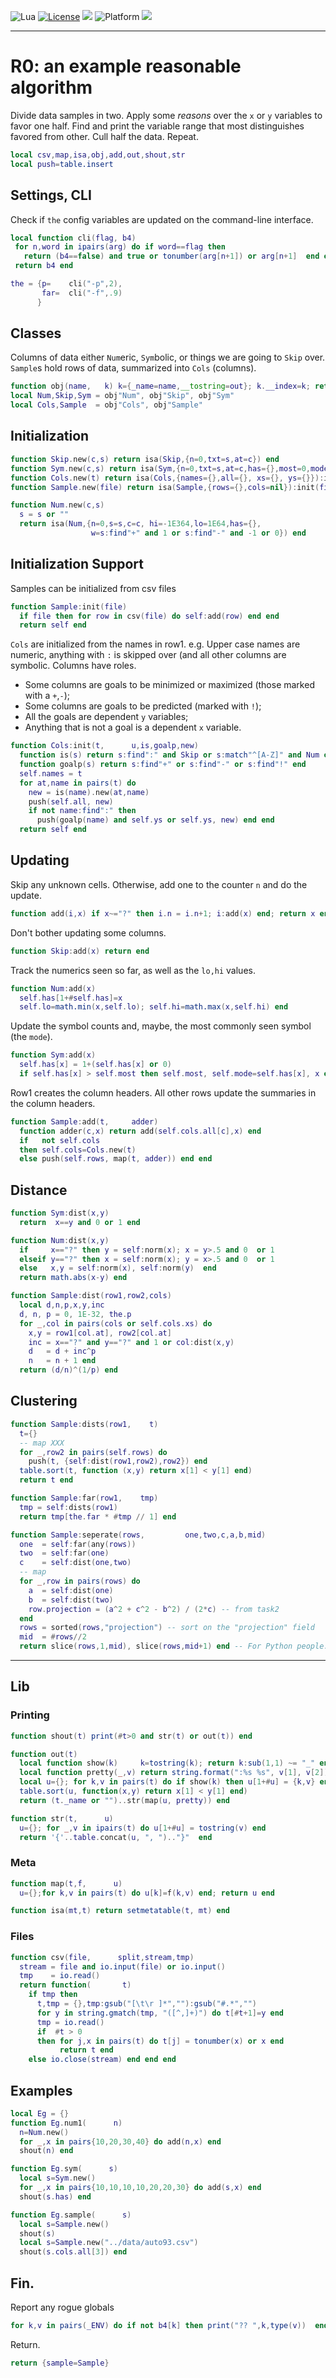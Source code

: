 
<img alt="Lua" src="https://img.shields.io/badge/lua-v5.4-blue">&nbsp;<a 
href="https://github.com/timm/keys/blob/master/LICENSE.md"><img
alt="License" src="https://img.shields.io/badge/license-unlicense-red"></a> <img
src="https://img.shields.io/badge/purpose-ai%20,%20se-blueviolet"> <img
alt="Platform" src="https://img.shields.io/badge/platform-osx%20,%20linux-lightgrey"> <a
href="https://github.com/timm/keys/actions"><img
src="https://github.com/rezons/rezons.github.io/actions/workflows/tests.yml/badge.svg"></a>

<hr>

# R0: an example reasonable algorithm
Divide data samples in two. Apply some _reasons_ over the `x` or `y` variables
to favor one half. Find and print the variable range that most distinguishes favored from
other. Cull half the data. Repeat.

```lua
local csv,map,isa,obj,add,out,shout,str
local push=table.insert
```
## Settings, CLI
Check if `the` config variables are updated on the command-line interface.

```lua
local function cli(flag, b4)
 for n,word in ipairs(arg) do if word==flag then
   return (b4==false) and true or tonumber(arg[n+1]) or arg[n+1]  end end 
 return b4 end

the = {p=    cli("-p",2),
       far=  cli("-f",.9)
      }
```
## Classes
Columns of data either `Num`eric, `Sym`bolic, or things we are going to `Skip` over.
`Sample`s hold rows of data, summarized into `Cols` (columns).

```lua
function obj(name,   k) k={_name=name,__tostring=out}; k.__index=k; return k end
local Num,Skip,Sym = obj"Num", obj"Skip", obj"Sym"
local Cols,Sample  = obj"Cols", obj"Sample"
```
## Initialization

```lua
function Skip.new(c,s) return isa(Skip,{n=0,txt=s,at=c}) end
function Sym.new(c,s) return isa(Sym,{n=0,txt=s,at=c,has={},most=0,mode="?"}) end
function Cols.new(t) return isa(Cols,{names={},all={}, xs={}, ys={}}):init(t) end
function Sample.new(file) return isa(Sample,{rows={},cols=nil}):init(file) end

function Num.new(c,s) 
  s = s or ""
  return isa(Num,{n=0,s=s,c=c, hi=-1E364,lo=1E64,has={},
                  w=s:find"+" and 1 or s:find"-" and -1 or 0}) end
```
## Initialization Support
Samples can be initialized from csv files

```lua
function Sample:init(file) 
  if file then for row in csv(file) do self:add(row) end end
  return self end
```
`Cols` are initialized from the names in row1. e.g. Upper case
names are numeric, anything with `:` is skipped over (and all other columns
are symbolic. Columns have roles. 
- Some columns are goals to be minimized or maximized (those marked with a `+`,`-`);
- Some columns are goals to be predicted (marked with `!`);
- All the goals are dependent `y` variables;
- Anything that is not a goal is a dependent `x` variable.

```lua
function Cols:init(t,      u,is,goalp,new) 
  function is(s) return s:find":" and Skip or s:match"^[A-Z]" and Num or Sym end
  function goalp(s) return s:find"+" or s:find"-" or s:find"!" end
  self.names = t
  for at,name in pairs(t) do
    new = is(name).new(at,name) 
    push(self.all, new)
    if not name:find":" then
      push(goalp(name) and self.ys or self.ys, new) end end 
  return self end
```
## Updating
Skip any unknown cells. Otherwise, add one to the counter `n` and do the update.

```lua
function add(i,x) if x~="?" then i.n = i.n+1; i:add(x) end; return x end
```
Don't bother updating some columns.

```lua
function Skip:add(x) return end
```
Track the numerics seen so far, as well as the `lo,hi` values.

```lua
function Num:add(x)
  self.has[1+#self.has]=x
  self.lo=math.min(x,self.lo); self.hi=math.max(x,self.hi) end
```
Update the symbol counts and, maybe, the most commonly seen symbol (the `mode`).

```lua
function Sym:add(x)
  self.has[x] = 1+(self.has[x] or 0) 
  if self.has[x] > self.most then self.most, self.mode=self.has[x], x end end
```
Row1 creates the column headers. All other rows update the summaries in the column headers.

```lua
function Sample:add(t,     adder)
  function adder(c,x) return add(self.cols.all[c],x) end
  if   not self.cols 
  then self.cols=Cols.new(t) 
  else push(self.rows, map(t, adder)) end end
```
## Distance

```lua
function Sym:dist(x,y) 
  return  x==y and 0 or 1 end

function Num:dist(x,y)
  if     x=="?" then y = self:norm(x); x = y>.5 and 0  or 1
  elseif y=="?" then x = self:norm(x); y = x>.5 and 0  or 1
  else   x,y = self:norm(x), self:norm(y)  end
  return math.abs(x-y) end

function Sample:dist(row1,row2,cols)
  local d,n,p,x,y,inc
  d, n, p = 0, 1E-32, the.p
  for _,col in pairs(cols or self.cols.xs) do
    x,y = row1[col.at], row2[col.at]
    inc = x=="?" and y=="?" and 1 or col:dist(x,y)
    d   = d + inc^p 
    n   = n + 1 end
  return (d/n)^(1/p) end
```
## Clustering

```lua
function Sample:dists(row1,    t)
  t={}
  -- map XXX
  for _,row2 in pairs(self.rows) do 
    push(t, {self:dist(row1,row2),row2}) end
  table.sort(t, function (x,y) return x[1] < y[1] end)
  return t end

function Sample:far(row1,    tmp)
  tmp = self:dists(row1)
  return tmp[the.far * #tmp // 1] end

function Sample:seperate(rows,         one,two,c,a,b,mid)
  one  = self:far(any(rows))
  two  = self:far(one)
  c    = self:dist(one,two)
  -- map
  for _,row in pairs(rows) do
    a  = self:dist(one)
    b  = self:dist(two)
    row.projection = (a^2 + c^2 - b^2) / (2*c) -- from task2
  end
  rows = sorted(rows,"projection") -- sort on the "projection" field
  mid  = #rows//2
  return slice(rows,1,mid), slice(rows,mid+1) end -- For Python people: rows[1:mid], rows[mid+1:]
```
------------------------------
## Lib
### Printing

```lua
function shout(t) print(#t>0 and str(t) or out(t)) end

function out(t)
  local function show(k)     k=tostring(k); return k:sub(1,1) ~= "_" end 
  local function pretty(_,v) return string.format(":%s %s", v[1], v[2]) end
  local u={}; for k,v in pairs(t) do if show(k) then u[1+#u] = {k,v} end end
  table.sort(u, function(x,y) return x[1] < y[1] end)
  return (t._name or "")..str(map(u, pretty)) end 

function str(t,      u)
  u={}; for _,v in ipairs(t) do u[1+#u] = tostring(v) end 
  return '{'..table.concat(u, ", ").."}"  end
```
### Meta

```lua
function map(t,f,      u) 
  u={};for k,v in pairs(t) do u[k]=f(k,v) end; return u end

function isa(mt,t) return setmetatable(t, mt) end
```
### Files

```lua
function csv(file,      split,stream,tmp)
  stream = file and io.input(file) or io.input()
  tmp    = io.read()
  return function(       t)
    if tmp then
      t,tmp = {},tmp:gsub("[\t\r ]*",""):gsub("#.*","")
      for y in string.gmatch(tmp, "([^,]+)") do t[#t+1]=y end
      tmp = io.read()
      if  #t > 0
      then for j,x in pairs(t) do t[j] = tonumber(x) or x end
           return t end
    else io.close(stream) end end end
```
## Examples

```lua
local Eg = {}
function Eg.num1(      n)
  n=Num.new()
  for _,x in pairs{10,20,30,40} do add(n,x) end
  shout(n) end

function Eg.sym(      s)
  local s=Sym.new()
  for _,x in pairs{10,10,10,10,20,20,30} do add(s,x) end
  shout(s.has) end

function Eg.sample(      s)
  local s=Sample.new()
  shout(s)
  local s=Sample.new("../data/auto93.csv")
  shout(s.cols.all[3]) end
```
## Fin.
Report any rogue globals

```lua
for k,v in pairs(_ENV) do if not b4[k] then print("?? ",k,type(v))  end end 
```
Return.

```lua
return {sample=Sample}
```
